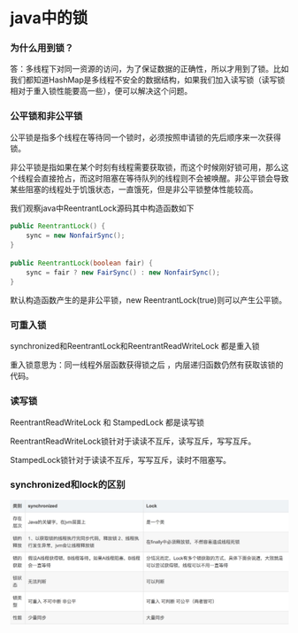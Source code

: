 # java中的锁

### 为什么用到锁？
答：多线程下对同一资源的访问，为了保证数据的正确性，所以才用到了锁。比如我们都知道HashMap是多线程不安全的数据结构，如果我们加入读写锁（读写锁相对于重入锁性能要高一些），便可以解决这个问题。

### 公平锁和非公平锁

公平锁是指多个线程在等待同一个锁时，必须按照申请锁的先后顺序来一次获得锁。

非公平锁是指如果在某个时刻有线程需要获取锁，而这个时候刚好锁可用，那么这个线程会直接抢占，而这时阻塞在等待队列的线程则不会被唤醒。非公平锁会导致某些阻塞的线程处于饥饿状态，一直饿死，但是非公平锁整体性能较高。

我们观察java中ReentrantLock源码其中构造函数如下

```java
public ReentrantLock() {
    sync = new NonfairSync();
}

public ReentrantLock(boolean fair) {
    sync = fair ? new FairSync() : new NonfairSync();
}
```

默认构造函数产生的是非公平锁，new ReentrantLock(true)则可以产生公平锁。

### 可重入锁

synchronized和ReentrantLock和ReentrantReadWriteLock 都是重入锁

重入锁意思为：同一线程外层函数获得锁之后 ，内层递归函数仍然有获取该锁的代码。

### 读写锁

ReentrantReadWriteLock 和 StampedLock 都是读写锁

ReentrantReadWriteLock锁针对于读读不互斥，读写互斥，写写互斥。

StampedLock锁针对于读读不互斥，写写互斥，读时不阻塞写。


### synchronized和lock的区别

![](synchronized和lock.jpg)